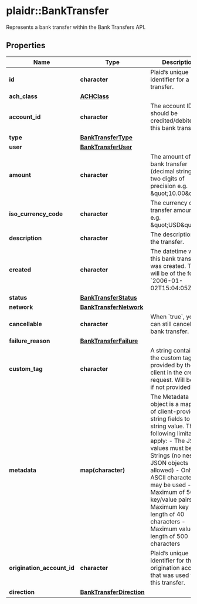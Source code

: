 # plaidr::BankTransfer

Represents a bank transfer within the Bank Transfers API.

## Properties
Name | Type | Description | Notes
------------ | ------------- | ------------- | -------------
**id** | **character** | Plaid’s unique identifier for a bank transfer. | 
**ach_class** | [**ACHClass**](ACHClass.md) |  | 
**account_id** | **character** | The account ID that should be credited/debited for this bank transfer. | 
**type** | [**BankTransferType**](BankTransferType.md) |  | 
**user** | [**BankTransferUser**](BankTransferUser.md) |  | 
**amount** | **character** | The amount of the bank transfer (decimal string with two digits of precision e.g. \&quot;10.00\&quot;). | 
**iso_currency_code** | **character** | The currency of the transfer amount, e.g. \&quot;USD\&quot; | 
**description** | **character** | The description of the transfer. | 
**created** | **character** | The datetime when this bank transfer was created. This will be of the form &#x60;2006-01-02T15:04:05Z&#x60; | 
**status** | [**BankTransferStatus**](BankTransferStatus.md) |  | 
**network** | [**BankTransferNetwork**](BankTransferNetwork.md) |  | 
**cancellable** | **character** | When &#x60;true&#x60;, you can still cancel this bank transfer. | 
**failure_reason** | [**BankTransferFailure**](BankTransferFailure.md) |  | 
**custom_tag** | **character** | A string containing the custom tag provided by the client in the create request. Will be null if not provided. | 
**metadata** | **map(character)** | The Metadata object is a mapping of client-provided string fields to any string value. The following limitations apply: - The JSON values must be Strings (no nested JSON objects allowed) - Only ASCII characters may be used - Maximum of 50 key/value pairs - Maximum key length of 40 characters - Maximum value length of 500 characters  | 
**origination_account_id** | **character** | Plaid’s unique identifier for the origination account that was used for this transfer. | 
**direction** | [**BankTransferDirection**](BankTransferDirection.md) |  | 


